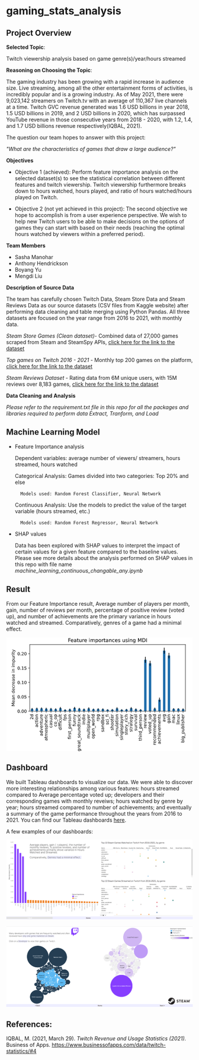 # gaming_stats_analysis

## Project Overview
**Selected Topic**: 

Twitch viewership analysis based on game genre(s)/year/hours streamed

**Reasoning on Choosing the Topic**:

The gaming industry has been growing with a rapid increase in audience size. Live streaming, among all the other entertainment forms of activities, is incredibly popular and is a growing industry. As of May 2021, there were 9,023,142 streamers on Twitch.tv with an average of 110,367 live channels at a time. Twitch GVC revenue generated was 1.6 USD billions in year 2018, 1.5 USD billions in 2019, and 2 USD billions in 2020, which has surpassed YouTube revenue in those consecutive years from 2018 - 2020, with 1.2, 1.4, and 1.7 USD billions revenue respectively(IQBAL, 2021).

The question our team hopes to answer with this project:

*"What are the characteristics of games that draw a large audience?"*


**Objectives**
* Objective 1 (achieved): Perform feature importance analysis on the selected dataset(s) to see the statistical correlation between different features and twitch viewership. Twitch viewership furthermore breaks down to hours watched, hours played, and ratio of hours watched/hours played on Twitch.

* Objective 2 (not yet achieved in this project): The second objective we hope to accomplish is from a user experience perspective. We wish to help new Twitch users to be able to make decisions on the options of games they can start with based on their needs (reaching the optimal hours watched by viewers within a preferred period).

**Team Members**
- Sasha Manohar
- Anthony Hendrickson
- Boyang Yu
- Mengdi Liu

**Description of Source Data**

The team has carefully chosen Twitch Data, Steam Store Data and Steam Reviews Data as our source datasets (CSV files from Kaggle website) after performing data cleaning and table merging using Python Pandas. All three datasets are focused on the year range from 2016 to 2021, with monthly data.

*Steam Store Games (Clean dataset)*- Combined data of 27,000 games scraped from Steam and SteamSpy APIs, <a href="https://www.kaggle.com/nikdavis/steam-store-games">click here for the link to the dataset</a>

*Top games on Twitch 2016 - 2021* - Monthly top 200 games on the platform, <a href="https://www.kaggle.com/rankirsh/evolution-of-top-games-on-twitch">click here for the link to the dataset</a>

*Steam Reviews Dataset* - Rating data from 6M unique users, with 15M reviews over 8,183 games, <a href="https://www.kaggle.com/forgemaster/steam-reviews-dataset">click here for the link to the dataset</a>


**Data Cleaning and Analysis**

*Please refer to the requirement.txt file in this repo for all the packages and libraries required to perform data Extract, Tranform, and Load*

## Machine Learning Model

* Feature Importance analysis

    Dependent variables: average number of viewers/ streamers, hours streamed, hours watched
    
    Categorical Analysis: Games divided into two categories: Top 20% and else

        Models used: Random Forest Classifier, Neural Network

    Continuous Analysis: Use the models to predict the value of the target variable (hours streamed, etc.)

        Models used: Random Forest Regressor, Neural Network


* SHAP values 

    Data has been explored with SHAP values to interpret the impact of certain values for a given feature compared to the baseline values. Please see more details about the analysis performed on SHAP values in this repo with file name *machine_learning_continuous_changable_any.ipynb*

## Result
From our Feature Importance result, Average number of players per month, gain, number of reviews per month, percentage of positive review (voted up), and number of achievements are the primary variance in hours watched and streamed. Comparatively, genres of a game had a minimal effect.

![feature_importance](resources/feature_importance.png)

## Dashboard
We built Tableau dashboards to visualize our data. We were able to discover more interesting relationships among various features: hours streamed compared to Average percentage voted up; developers and their corresponding games with monthly reveiws; hours watched by genre by year; hours streamed compared to number of achievements; and eventually a summary of the game performance throughout the years from 2016 to 2021. You can find our Tableau dashboards <a href="https://public.tableau.com/app/profile/sasha.manohar/viz/Steam-TwitchAnalysis/db_LandingPage">here</a>.

A few examples of our dashboards:

![dashboard_1](resources/dashboard_1.png)


![dashboard_2](resources/dashboard_2.png)


## References:

IQBAL, M. (2021, March 29). *Twitch Revenue and Usage Statistics (2021).* Business of Apps. https://www.businessofapps.com/data/twitch-statistics/#4
